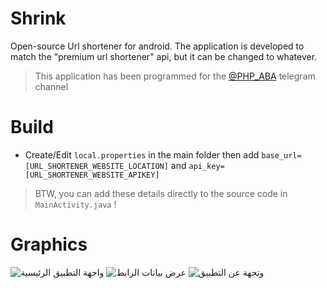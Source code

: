 # Shrink
Open-source Url shortener for android.
The application is developed to match the "premium url shortener" api, but it can be changed to whatever.

> This application has been programmed for the [@PHP_ABA](https://t.me/PHP_ABA) telegram channel

# Build
- Create/Edit `local.properties` in the main folder then add `base_url=[URL_SHORTENER_WEBSITE_LOCATION]` and `api_key=[URL_SHORTENER_WEBSITE_APIKEY]`
> BTW, you can add these details directly to the source code in `MainActivity.java` !

# Graphics
![واجهة التطبيق الرئيسية](https://e.top4top.io/p_24251ta2j1.jpeg)
![عرض بيانات الرابط](https://f.top4top.io/p_24257vae92.jpeg)
![وتجهة عن التطبيق](https://g.top4top.io/p_2425l7nch3.jpeg)
